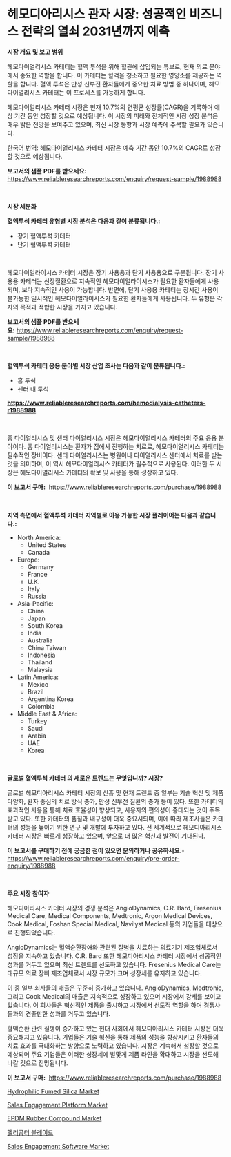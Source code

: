 <p><h1>헤모디아리시스 관자 시장: 성공적인 비즈니스 전략의 열쇠 2031년까지 예측</h1></p><p><strong>시장 개요 및 보고 범위</strong></p>
<p><p>헤모다이얼리시스 카테터는 혈액 투석을 위해 혈관에 삽입되는 튜브로, 현재 의료 분야에서 중요한 역할을 합니다. 이 카테터는 혈액을 청소하고 필요한 영양소를 제공하는 역할을 합니다. 혈액 투석은 만성 신부전 환자들에게 중요한 치료 방법 중 하나이며, 헤모다이얼리시스 카테터는 이 프로세스를 가능하게 합니다.</p><p>헤모다이얼리시스 카테터 시장은 현재 10.7%의 연평균 성장률(CAGR)을 기록하며 예상 기간 동안 성장할 것으로 예상됩니다. 이 시장의 미래와 전체적인 시장 성장 분석은 매우 밝은 전망을 보여주고 있으며, 최신 시장 동향과 시장 예측에 주목할 필요가 있습니다.</p><p>한국어 번역: 헤모다이얼리시스 카테터 시장은 예측 기간 동안 10.7%의 CAGR로 성장할 것으로 예상됩니다.</p></p>
<p><strong>보고서의 샘플 PDF를 받으세요:</strong> <a href="https://www.reliableresearchreports.com/enquiry/request-sample/1988988">https://www.reliableresearchreports.com/enquiry/request-sample/1988988</a></p>
<p>&nbsp;</p>
<p><strong>시장 세분화</strong></p>
<p><strong>혈액투석 카테터 유형별 시장 분석은 다음과 같이 분류됩니다.:</strong></p>
<p><ul><li>장기 혈액투석 카테터</li><li>단기 혈액투석 카테터</li></ul></p>
<p>&nbsp;</p>
<p><p>헤모다이얼라이시스 카테터 시장은 장기 사용용과 단기 사용용으로 구분됩니다. 장기 사용용 카테터는 신장질환으로 지속적인 헤모다이얼라이시스가 필요한 환자들에게 사용되며, 보다 지속적인 사용이 가능합니다. 반면에, 단기 사용용 카테터는 장시간 사용이 불가능한 일시적인 헤모다이얼라이시스가 필요한 환자들에게 사용됩니다. 두 유형은 각자의 목적과 적합한 시장을 가지고 있습니다.</p></p>
<p><strong>보고서의 샘플 PDF를 받으세요:</strong>&nbsp;<a href="https://www.reliableresearchreports.com/enquiry/request-sample/1988988">https://www.reliableresearchreports.com/enquiry/request-sample/1988988</a></p>
<p>&nbsp;</p>
<p><strong> 혈액투석 카테터 응용 분야별 시장 산업 조사는 다음과 같이 분류됩니다.:</strong></p>
<p><ul><li>홈 투석</li><li>센터 내 투석</li></ul></p>
<p><strong><a href="https://www.reliableresearchreports.com/hemodialysis-catheters-r1988988">https://www.reliableresearchreports.com/hemodialysis-catheters-r1988988</a></strong></p>
<p>&nbsp;</p>
<p><p>홈 다이얼리시스 및 센터 다이얼리시스 시장은 헤모다이얼리시스 카테터의 주요 응용 분야이다. 홈 다이얼리시스는 환자가 집에서 진행하는 치료로, 헤모다이얼리시스 카테터는 필수적인 장비이다. 센터 다이얼리시스는 병원이나 다이얼리시스 센터에서 치료를 받는 것을 의미하며, 이 역시 헤모다이얼리시스 카테터가 필수적으로 사용된다. 이러한 두 시장은 헤모다이얼리시스 카테터의 확보 및 사용을 통해 성장하고 있다.</p></p>
<p><strong>이 보고서 구매:</strong>&nbsp; <a href="https://www.reliableresearchreports.com/purchase/1988988">https://www.reliableresearchreports.com/purchase/1988988</a></p>
<p>&nbsp;</p>
<p><strong>지역 측면에서 혈액투석 카테터 지역별로 이용 가능한 시장 플레이어는 다음과 같습니다.:</strong></p>
<p><ul>
    <li>
        North America:
        <ul>
            <li>United States</li>
            <li>Canada</li>
        </ul>
    </li>
    <li>
        Europe:
        <ul>
            <li>Germany</li>
            <li>France</li>
            <li>U.K.</li>
            <li>Italy</li>
            <li>Russia</li>
        </ul>
    </li>
    <li>
        Asia-Pacific:
        <ul>
            <li>China</li>
            <li>Japan</li>
            <li>South Korea</li>
            <li>India</li>
            <li>Australia</li>
            <li>China Taiwan</li>
            <li>Indonesia</li>
            <li>Thailand</li>
            <li>Malaysia</li>
        </ul>
    </li>
    <li>
        Latin America:
        <ul>
            <li>Mexico</li>
            <li>Brazil</li>
            <li>Argentina Korea</li>
            <li>Colombia</li>
        </ul>
    </li>
    <li>
        Middle East & Africa:
        <ul>
            <li>Turkey</li>
            <li>Saudi</li>
            <li>Arabia</li>
            <li>UAE</li>
            <li>Korea</li>
        </ul>
    </li>
    </ul></p>
<p>&nbsp;</p>
<p><strong>글로벌 혈액투석 카테터 의 새로운 트렌드는 무엇입니까? 시장?</strong></p>
<p><p>글로벌 헤모디아리시스 카테터 시장의 신흥 및 현재 트렌드 중 일부는 기술 혁신 및 제품 다양화, 환자 중심의 치료 방식 증가, 만성 신부전 질환의 증가 등이 있다. 또한 카테터의 효과적인 사용을 통해 치료 효율성이 향상되고, 사용자의 편의성이 증대되는 것이 주목받고 있다. 또한 카테터의 품질과 내구성이 더욱 중요시되며, 이에 따라 제조사들은 카테터의 성능을 높이기 위한 연구 및 개발에 투자하고 있다. 전 세계적으로 헤모디아리시스 카테터 시장은 빠르게 성장하고 있으며, 앞으로 더 많은 혁신과 발전이 기대된다.</p></p>
<p><strong>이 보고서를 구매하기 전에 궁금한 점이 있으면 문의하거나 공유하세요.</strong>- <a href="https://www.reliableresearchreports.com/enquiry/pre-order-enquiry/1988988">https://www.reliableresearchreports.com/enquiry/pre-order-enquiry/1988988</a></p>
<p>&nbsp;</p>
<p><strong>주요 시장 참여자</strong></p>
<p><p>헤모디아리시스 카테터 시장의 경쟁 분석은 AngioDynamics, C.R. Bard, Fresenius Medical Care, Medical Components, Medtronic, Argon Medical Devices, Cook Medical, Foshan Special Medical, Navilyst Medical 등의 기업들을 대상으로 진행되었습니다. </p><p>AngioDynamics는 혈액순환장애와 관련된 질병을 치료하는 의료기기 제조업체로서 성장을 지속하고 있습니다. C.R. Bard 또한 헤모디아리시스 카테터 시장에서 성공적인 성과를 거두고 있으며 최신 트렌드를 선도하고 있습니다. Fresenius Medical Care는 대규모 의료 장비 제조업체로서 시장 규모가 크며 성장세를 유지하고 있습니다. </p><p>이 중 일부 회사들의 매출은 꾸준히 증가하고 있습니다. AngioDynamics, Medtronic, 그리고 Cook Medical의 매출은 지속적으로 성장하고 있으며 시장에서 강세를 보이고 있습니다. 이 회사들은 혁신적인 제품을 출시하고 시장에서 선도적 역할을 하며 경쟁사들과의 견줄만한 성과를 거두고 있습니다. </p><p>혈액순환 관련 질병이 증가하고 있는 현대 사회에서 헤모디아리시스 카테터 시장은 더욱 중요해지고 있습니다. 기업들은 기술 혁신을 통해 제품의 성능을 향상시키고 환자들의 치료 효과를 극대화하는 방향으로 노력하고 있습니다. 시장은 계속해서 성장할 것으로 예상되며 주요 기업들은 이러한 성장세에 발맞게 제품 라인을 확대하고 시장을 선도해 나갈 것으로 전망됩니다.</p></p>
<p><strong>이 보고서 구매:</strong>&nbsp;&nbsp;<a href="https://www.reliableresearchreports.com/purchase/1988988">https://www.reliableresearchreports.com/purchase/1988988</a></p>
<p><p><a href="https://www.linkedin.com/pulse/hydrophilic-fumed-silica-market-analysis-examines-its-scope-ovlse?trackingId=%2F04OQnlPAvy6mwJq55xO4A%3D%3D">Hydrophilic Fumed Silica Market</a></p><p><a href="https://github.com/julyju69/Market-Research-Report-List-3/blob/main/sales-engagement-platform-market.md">Sales Engagement Platform Market</a></p><p><a href="https://www.linkedin.com/pulse/decoding-epdm-rubber-compound-market-deep-dive-latest-trends-o4vwf?trackingId=awd%2B4wPNLdtr3QgmtMCl%2BQ%3D%3D">EPDM Rubber Compound Market</a></p><p><a href="https://github.com/JackieFauhey9089475/Market-Research-Report-List-1/blob/main/292060051410.md">헬리콥터 블레이드</a></p><p><a href="https://github.com/gdfhhhj/Market-Research-Report-List-4/blob/main/sales-engagement-software-market.md">Sales Engagement Software Market</a></p></p>